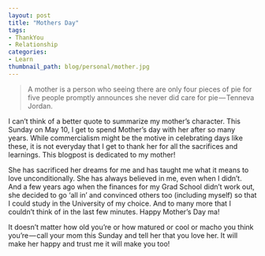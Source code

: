 ```yaml
---
layout: post
title: "Mothers Day"
tags:
- ThankYou
- Relationship
categories:
- Learn
thumbnail_path: blog/personal/mother.jpg
---
```


> A mother is a person who seeing there are only four pieces of pie for five people promptly announces she never 
> did care for pie — Tenneva Jordan.

I can’t think of a better quote to summarize my mother’s character. This Sunday on May 10, I get to spend Mother’s day with her after so many years. While commercialism might be the motive in celebrating days like these, it is not everyday that I get to thank her for all the sacrifices and learnings. This blogpost is dedicated to my mother!

She has sacrificed her dreams for me and has taught me what it means to love unconditionally. She has always believed in me, even when I didn’t. And a few years ago when the finances for my Grad School didn’t work out, she decided to go ‘all in’ and convinced others too (including myself) so that I could study in the University of my choice. And to many more that I couldn’t think of in the last few minutes. Happy Mother’s Day ma!

It doesn’t matter how old you’re or how matured or cool or macho you think you’re — call your mom this Sunday and tell her that you love her. It will make her happy and trust me it will make you too!

